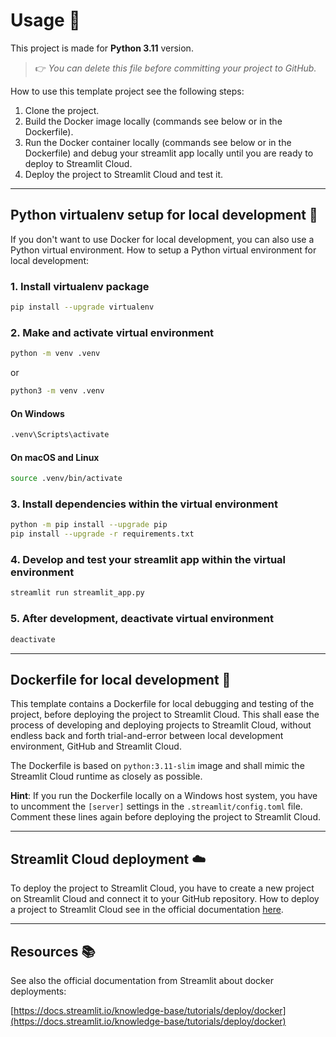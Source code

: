 <!-- markdownlint-disable MD026 -->

# Usage 🔧

This project is made for **Python 3.11** version.

> 👉 *You can delete this file before committing your project to GitHub.*

How to use this template project see the following steps:

1. Clone the project.
2. Build the Docker image locally (commands see below or in the Dockerfile).
3. Run the Docker container locally (commands see below or in the Dockerfile) and debug your streamlit app locally until you are ready to deploy to Streamlit Cloud.
4. Deploy the project to Streamlit Cloud and test it.

---

## Python **virtualenv** setup for local development 🐍

If you don't want to use Docker for local development, you can also use a Python virtual environment.
How to setup a Python virtual environment for local development:

### 1. Install virtualenv package

```bash
pip install --upgrade virtualenv
```

### 2. Make and activate virtual environment

```bash
python -m venv .venv
```

or

```bash
python3 -m venv .venv
```

#### On Windows

```bash
.venv\Scripts\activate
```

#### On macOS and Linux

```bash
source .venv/bin/activate
```

### 3. Install dependencies within the virtual environment

```bash
python -m pip install --upgrade pip
pip install --upgrade -r requirements.txt
```

### 4. Develop and test your streamlit app within the virtual environment

```bash
streamlit run streamlit_app.py
```

### 5. After development, deactivate virtual environment

```bash
deactivate
```

---

## Dockerfile for local development 🐳

This template contains a Dockerfile for local debugging and testing of the project, before deploying the project to Streamlit Cloud. This shall ease the process of developing and deploying projects to Streamlit Cloud, without endless back and forth trial-and-error between local development environment, GitHub and Streamlit Cloud.

The Dockerfile is based on `python:3.11-slim` image and shall mimic the Streamlit Cloud runtime as closely as possible.

**Hint**: If you run the Dockerfile locally on a Windows host system, you have to uncomment the `[server]` settings in the `.streamlit/config.toml` file. Comment these lines again before deploying the project to Streamlit Cloud.

---

## Streamlit Cloud deployment ☁️

To deploy the project to Streamlit Cloud, you have to create a new project on Streamlit Cloud and connect it to your GitHub repository.
How to deploy a project to Streamlit Cloud see in the official documentation [here](https://docs.streamlit.io/streamlit-community-cloud).

---

## Resources 📚

See also the official documentation from Streamlit about docker deployments:

[https://docs.streamlit.io/knowledge-base/tutorials/deploy/docker](https://docs.streamlit.io/knowledge-base/tutorials/deploy/docker)
